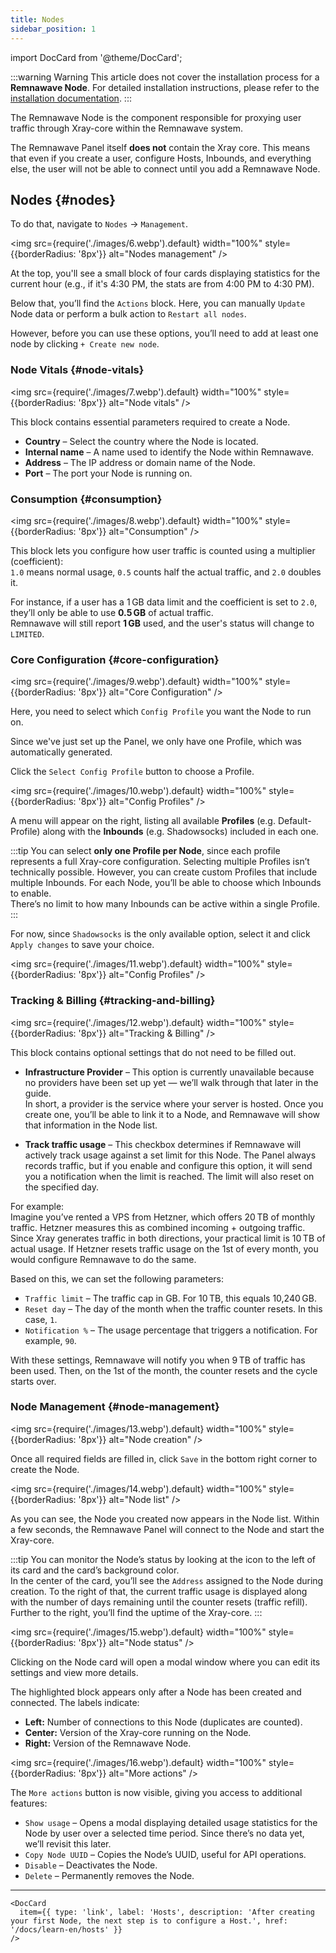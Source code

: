 ```yaml
---
title: Nodes
sidebar_position: 1
---
```


import DocCard from '@theme/DocCard';

:::warning Warning
This article does not cover the installation process for a **Remnawave Node**. For detailed installation instructions, please refer to the [installation documentation](/docs/install/remnawave-node).
:::

The Remnawave Node is the component responsible for proxying user traffic through Xray-core within the Remnawave system.

The Remnawave Panel itself **does not** contain the Xray core. This means that even if you create a user, configure Hosts, Inbounds, and everything else, the user will not be able to connect until you add a Remnawave Node.

## Nodes {#nodes}

To do that, navigate to `Nodes` → `Management`.

<img src={require('./images/6.webp').default} width="100%" style={{borderRadius: '8px'}} alt="Nodes management" />

At the top, you'll see a small block of four cards displaying statistics for the current hour (e.g., if it's 4:30 PM, the stats are from 4:00 PM to 4:30 PM).

Below that, you’ll find the `Actions` block. Here, you can manually `Update` Node data or perform a bulk action to `Restart all nodes`.

However, before you can use these options, you’ll need to add at least one node by clicking `+ Create new node`.

### Node Vitals {#node-vitals}

<img src={require('./images/7.webp').default} width="100%" style={{borderRadius: '8px'}} alt="Node vitals" />

This block contains essential parameters required to create a Node.

- **Country** – Select the country where the Node is located.
- **Internal name** – A name used to identify the Node within Remnawave.
- **Address** – The IP address or domain name of the Node.
- **Port** – The port your Node is running on.

### Consumption {#consumption}

<img src={require('./images/8.webp').default} width="100%" style={{borderRadius: '8px'}} alt="Consumption" />

This block lets you configure how user traffic is counted using a multiplier (coefficient):  
`1.0` means normal usage, `0.5` counts half the actual traffic, and `2.0` doubles it.

For instance, if a user has a 1 GB data limit and the coefficient is set to `2.0`, they’ll only be able to use **0.5 GB** of actual traffic.  
Remnawave will still report **1 GB** used, and the user's status will change to `LIMITED`.

### Core Configuration {#core-configuration}

<img src={require('./images/9.webp').default} width="100%" style={{borderRadius: '8px'}} alt="Core Configuration" />

Here, you need to select which `Config Profile` you want the Node to run on.

Since we've just set up the Panel, we only have one Profile, which was automatically generated.

Click the `Select Config Profile` button to choose a Profile.

<img src={require('./images/10.webp').default} width="100%" style={{borderRadius: '8px'}} alt="Config Profiles" />

A menu will appear on the right, listing all available **Profiles** (e.g. Default-Profile) along with the **Inbounds** (e.g. Shadowsocks) included in each one.

:::tip
You can select **only one Profile per Node**, since each profile represents a full Xray-core configuration. Selecting multiple Profiles isn’t technically possible. However, you can create custom Profiles that include multiple Inbounds. For each Node, you’ll be able to choose which Inbounds to enable.  
There’s no limit to how many Inbounds can be active within a single Profile.
:::

For now, since `Shadowsocks` is the only available option, select it and click `Apply changes` to save your choice.

<img src={require('./images/11.webp').default} width="100%" style={{borderRadius: '8px'}} alt="Config Profiles" />

### Tracking & Billing {#tracking-and-billing}

<img src={require('./images/12.webp').default} width="100%" style={{borderRadius: '8px'}} alt="Tracking & Billing" />

This block contains optional settings that do not need to be filled out.

- **Infrastructure Provider** – This option is currently unavailable because no providers have been set up yet — we’ll walk through that later in the guide.  
  In short, a provider is the service where your server is hosted. Once you create one, you’ll be able to link it to a Node, and Remnawave will show that information in the Node list.

- **Track traffic usage** – This checkbox determines if Remnawave will actively track usage against a set limit for this Node. The Panel always records traffic, but if you enable and configure this option, it will send you a notification when the limit is reached. The limit will also reset on the specified day.

For example:  
Imagine you’ve rented a VPS from Hetzner, which offers 20 TB of monthly traffic. Hetzner measures this as combined incoming + outgoing traffic.
Since Xray generates traffic in both directions, your practical limit is 10 TB of actual usage. If Hetzner resets traffic usage on the 1st of every month, you would configure Remnawave to do the same.

Based on this, we can set the following parameters:

- `Traffic limit` – The traffic cap in GB. For 10 TB, this equals 10,240 GB.
- `Reset day` – The day of the month when the traffic counter resets. In this case, `1`.
- `Notification %` – The usage percentage that triggers a notification. For example, `90`.

With these settings, Remnawave will notify you when 9 TB of traffic has been used. Then, on the 1st of the month, the counter resets and the cycle starts over.

### Node Management {#node-management}

<img src={require('./images/13.webp').default} width="100%" style={{borderRadius: '8px'}} alt="Node creation" />

Once all required fields are filled in, click `Save` in the bottom right corner to create the Node.

<img src={require('./images/14.webp').default} width="100%" style={{borderRadius: '8px'}} alt="Node list" />

As you can see, the Node you created now appears in the Node list. Within a few seconds, the Remnawave Panel will connect to the Node and start the Xray-core.

:::tip
You can monitor the Node’s status by looking at the icon to the left of its card and the card’s background color.  
In the center of the card, you’ll see the `Address` assigned to the Node during creation. To the right of that, the current traffic usage is displayed along with the number of days remaining until the counter resets (traffic refill). Further to the right, you’ll find the uptime of the Xray-core.
:::

<img src={require('./images/15.webp').default} width="100%" style={{borderRadius: '8px'}} alt="Node status" />

Clicking on the Node card will open a modal window where you can edit its settings and view more details.

The highlighted block appears only after a Node has been created and connected. The labels indicate:

- **Left:** Number of connections to this Node (duplicates are counted).
- **Center:** Version of the Xray-core running on the Node.
- **Right:** Version of the Remnawave Node.

<img src={require('./images/16.webp').default} width="100%" style={{borderRadius: '8px'}} alt="More actions" />

The `More actions` button is now visible, giving you access to additional features:

- `Show usage` – Opens a modal displaying detailed usage statistics for the Node by user over a selected time period. Since there’s no data yet, we’ll revisit this later.
- `Copy Node UUID` – Copies the Node’s UUID, useful for API operations.
- `Disable` – Deactivates the Node.
- `Delete` – Permanently removes the Node.

---

```mdx-code-block
<DocCard
  item={{ type: 'link', label: 'Hosts', description: 'After creating your first Node, the next step is to configure a Host.', href: '/docs/learn-en/hosts' }}
/>
```
